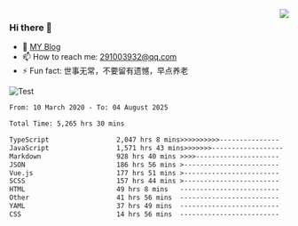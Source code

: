 <img align='right' src='https://github-readme-stats.vercel.app/api?username=niaogege&show_icons=true&theme=radical'/>

### Hi there 👋

- 🌱 [MY Blog](https://bythewayer.com/)
- 📫 How to reach me: 291003932@qq.com
- ⚡ Fun fact:  世事无常，不要留有遗憾，早点养老

![Test](https://github-readme-stats.vercel.app/api/top-langs/?username=niaogege&layout=compact)

<!--START_SECTION:waka-->

```txt
From: 10 March 2020 - To: 04 August 2025

Total Time: 5,265 hrs 30 mins

TypeScript                 2,047 hrs 8 mins>>>>>>>>>>---------------   38.88 %
JavaScript                 1,571 hrs 43 mins>>>>>>>------------------   29.85 %
Markdown                   928 hrs 40 mins >>>>---------------------   17.64 %
JSON                       186 hrs 56 mins >------------------------   03.55 %
Vue.js                     177 hrs 51 mins >------------------------   03.38 %
SCSS                       157 hrs 44 mins >------------------------   03.00 %
HTML                       49 hrs 8 mins   -------------------------   00.93 %
Other                      41 hrs 56 mins  -------------------------   00.80 %
YAML                       37 hrs 49 mins  -------------------------   00.72 %
CSS                        14 hrs 56 mins  -------------------------   00.28 %
```

<!--END_SECTION:waka-->
